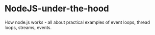 # NodeJS-under-the-hood
How node.js works - all about practical examples of event loops, thread loops, streams, events.
